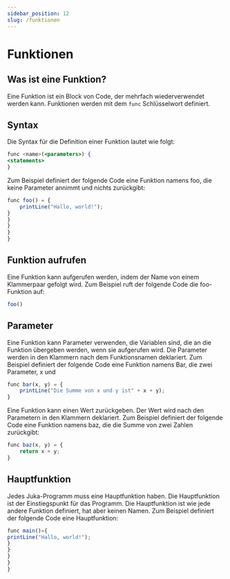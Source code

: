 ```yaml
---
sidebar_position: 12
slug: /funktionen
---
```


# Funktionen

## Was ist eine Funktion?

Eine Funktion ist ein Block von Code, der mehrfach wiederverwendet werden kann. Funktionen werden mit dem `func` Schlüsselwort definiert.

## Syntax

Die Syntax für die Definition einer Funktion lautet wie folgt:

```jsx
func <name>(<parameters>) {
<statements>
}
```

Zum Beispiel definiert der folgende Code eine Funktion namens foo, die keine Parameter annimmt und nichts zurückgibt:

```jsx
func foo() = {
    printLine("Hallo, world!");
}
}
}
}
}
```

## Funktion aufrufen

Eine Funktion kann aufgerufen werden, indem der Name von einem Klammerpaar gefolgt wird. Zum Beispiel ruft der folgende Code die foo-Funktion auf:
```jsx
foo()
```

## Parameter
Eine Funktion kann Parameter verwenden, die Variablen sind, die an die Funktion übergeben werden, wenn sie aufgerufen wird. Die Parameter werden in den Klammern nach dem Funktionsnamen deklariert. Zum Beispiel definiert der folgende Code eine Funktion namens Bar, die zwei Parameter, x und

```jsx
func bar(x, y) = {
    printLine("Die Summe von x und y ist" + x + y);
}
```

Eine Funktion kann einen Wert zurückgeben. Der Wert wird nach den Parametern in den Klammern deklariert. Zum Beispiel definiert der folgende Code eine Funktion namens baz, die die Summe von zwei Zahlen zurückgibt:

```jsx
func baz(x, y) = {
    return x + y;
}
```

## Hauptfunktion

Jedes Juka-Programm muss eine Hauptfunktion haben. Die Hauptfunktion ist der Einstiegspunkt für das Programm. Die Hauptfunktion ist wie jede andere Funktion definiert, hat aber keinen Namen. Zum Beispiel definiert der folgende Code eine Hauptfunktion:

```jsx
func main()={
printLine("Hallo, world!");
}
}
}
}
}
```


